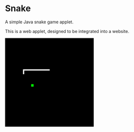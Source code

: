 # Snake
A simple Java snake game applet.

This is a web applet, designed to be integrated into a website.

![](Snake.gif)
